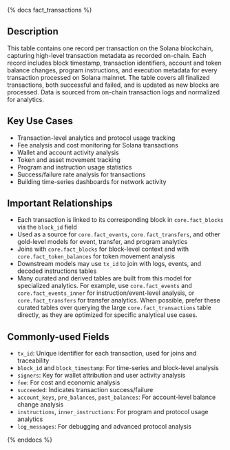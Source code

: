 {% docs fact_transactions %}

## Description
This table contains one record per transaction on the Solana blockchain, capturing high-level transaction metadata as recorded on-chain. Each record includes block timestamp, transaction identifiers, account and token balance changes, program instructions, and execution metadata for every transaction processed on Solana mainnet. The table covers all finalized transactions, both successful and failed, and is updated as new blocks are processed. Data is sourced from on-chain transaction logs and normalized for analytics.

## Key Use Cases
- Transaction-level analytics and protocol usage tracking
- Fee analysis and cost monitoring for Solana transactions
- Wallet and account activity analysis
- Token and asset movement tracking
- Program and instruction usage statistics
- Success/failure rate analysis for transactions
- Building time-series dashboards for network activity

## Important Relationships
- Each transaction is linked to its corresponding block in `core.fact_blocks` via the `block_id` field
- Used as a source for `core.fact_events`, `core.fact_transfers`, and other gold-level models for event, transfer, and program analytics
- Joins with `core.fact_blocks` for block-level context and with `core.fact_token_balances` for token movement analysis
- Downstream models may use `tx_id` to join with logs, events, and decoded instructions tables
- Many curated and derived tables are built from this model for specialized analytics. For example, use `core.fact_events` and `core.fact_events_inner` for instruction/event-level analysis, or `core.fact_transfers` for transfer analytics. When possible, prefer these curated tables over querying the large `core.fact_transactions` table directly, as they are optimized for specific analytical use cases.

## Commonly-used Fields
- `tx_id`: Unique identifier for each transaction, used for joins and traceability
- `block_id` and `block_timestamp`: For time-series and block-level analysis
- `signers`: Key for wallet attribution and user activity analysis
- `fee`: For cost and economic analysis
- `succeeded`: Indicates transaction success/failure
- `account_keys`, `pre_balances`, `post_balances`: For account-level balance change analysis
- `instructions`, `inner_instructions`: For program and protocol usage analytics
- `log_messages`: For debugging and advanced protocol analysis

{% enddocs %} 